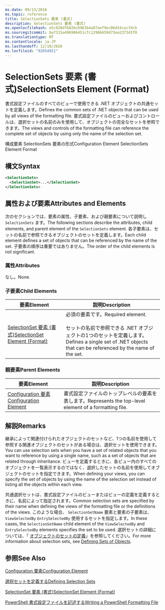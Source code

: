 ```yaml
---
ms.date: 09/13/2016
ms.topic: reference
title: SelectionSets 要素 (書式)
description: SelectionSets 要素 (書式)
ms.openlocfilehash: e5c928dfb82bc6963b4a87aef9ec06d34cacfdcb
ms.sourcegitcommit: ba7315a496986451cfc1296b659d73ea2373d3f0
ms.translationtype: MT
ms.contentlocale: ja-JP
ms.lasthandoff: 12/10/2020
ms.locfileid: "92654921"
---
```

# <a name="selectionsets-element-format"></a><span data-ttu-id="174e2-103">SelectionSets 要素 (書式)</span><span class="sxs-lookup"><span data-stu-id="174e2-103">SelectionSets Element (Format)</span></span>

<span data-ttu-id="174e2-104">書式設定ファイルのすべてのビューで使用できる .NET オブジェクトの共通セットを定義します。</span><span class="sxs-lookup"><span data-stu-id="174e2-104">Defines the common sets of .NET objects that can be used by all views of the formatting file.</span></span> <span data-ttu-id="174e2-105">書式設定ファイルのビューおよびコントロールは、選択セットの名前のみを使用して、オブジェクトの完全なセットを参照できます。</span><span class="sxs-lookup"><span data-stu-id="174e2-105">The views and controls of the formatting file can reference the complete set of objects by using only the name of the selection set.</span></span>

<span data-ttu-id="174e2-106">構成要素 SelectionSets 要素の形式</span><span class="sxs-lookup"><span data-stu-id="174e2-106">Configuration Element SelectionSets Element Format</span></span>

## <a name="syntax"></a><span data-ttu-id="174e2-107">構文</span><span class="sxs-lookup"><span data-stu-id="174e2-107">Syntax</span></span>

```xml
<SelectionSets>
  <SelectionSet>...</SelectionSet>
</SelectionSets>
```

## <a name="attributes-and-elements"></a><span data-ttu-id="174e2-108">属性および要素</span><span class="sxs-lookup"><span data-stu-id="174e2-108">Attributes and Elements</span></span>

<span data-ttu-id="174e2-109">次のセクションでは、要素の属性、子要素、および親要素について説明し `SelectionSets` ます。</span><span class="sxs-lookup"><span data-stu-id="174e2-109">The following sections describe the attributes, child elements, and parent element of the `SelectionSets` element.</span></span> <span data-ttu-id="174e2-110">各子要素は、セットの名前で参照できるオブジェクトのセットを定義します。</span><span class="sxs-lookup"><span data-stu-id="174e2-110">Each child element defines a set of objects that can be referenced by the name of the set.</span></span> <span data-ttu-id="174e2-111">子要素の順序は重要ではありません。</span><span class="sxs-lookup"><span data-stu-id="174e2-111">The order of the child elements is not significant.</span></span>

### <a name="attributes"></a><span data-ttu-id="174e2-112">属性</span><span class="sxs-lookup"><span data-stu-id="174e2-112">Attributes</span></span>

<span data-ttu-id="174e2-113">なし。</span><span class="sxs-lookup"><span data-stu-id="174e2-113">None.</span></span>

### <a name="child-elements"></a><span data-ttu-id="174e2-114">子要素</span><span class="sxs-lookup"><span data-stu-id="174e2-114">Child Elements</span></span>

|<span data-ttu-id="174e2-115">要素</span><span class="sxs-lookup"><span data-stu-id="174e2-115">Element</span></span>|<span data-ttu-id="174e2-116">説明</span><span class="sxs-lookup"><span data-stu-id="174e2-116">Description</span></span>|
|-------------|-----------------|
|[<span data-ttu-id="174e2-117">SelectionSet 要素 (書式)</span><span class="sxs-lookup"><span data-stu-id="174e2-117">SelectionSet Element (Format)</span></span>](./selectionset-element-format.md)|<span data-ttu-id="174e2-118">必須の要素です。</span><span class="sxs-lookup"><span data-stu-id="174e2-118">Required element.</span></span><br /><br /> <span data-ttu-id="174e2-119">セットの名前で参照できる .NET オブジェクトの1つのセットを定義します。</span><span class="sxs-lookup"><span data-stu-id="174e2-119">Defines a single set of .NET objects that can be referenced by the name of the set.</span></span>|

### <a name="parent-elements"></a><span data-ttu-id="174e2-120">親要素</span><span class="sxs-lookup"><span data-stu-id="174e2-120">Parent Elements</span></span>

|<span data-ttu-id="174e2-121">要素</span><span class="sxs-lookup"><span data-stu-id="174e2-121">Element</span></span>|<span data-ttu-id="174e2-122">説明</span><span class="sxs-lookup"><span data-stu-id="174e2-122">Description</span></span>|
|-------------|-----------------|
|[<span data-ttu-id="174e2-123">Configuration 要素</span><span class="sxs-lookup"><span data-stu-id="174e2-123">Configuration Element</span></span>](./configuration-element-format.md)|<span data-ttu-id="174e2-124">書式設定ファイルのトップレベルの要素を表します。</span><span class="sxs-lookup"><span data-stu-id="174e2-124">Represents the top-level element of a formatting file.</span></span>|

## <a name="remarks"></a><span data-ttu-id="174e2-125">解説</span><span class="sxs-lookup"><span data-stu-id="174e2-125">Remarks</span></span>

<span data-ttu-id="174e2-126">継承によって関連付けられたオブジェクトのセットなど、1つの名前を使用して参照する関連オブジェクトのセットがある場合は、選択セットを使用できます。</span><span class="sxs-lookup"><span data-stu-id="174e2-126">You can use selection sets when you have a set of related objects that you want to reference by using a single name, such as a set of objects that are related through inheritance.</span></span> <span data-ttu-id="174e2-127">ビューを定義するときに、各ビュー内のすべてのオブジェクトを一覧表示するのではなく、選択したセットの名前を使用してオブジェクトのセットを指定できます。</span><span class="sxs-lookup"><span data-stu-id="174e2-127">When defining your views, you can specify the set of objects by using the name of the selection set instead of listing all the objects within each view.</span></span>

<span data-ttu-id="174e2-128">共通選択セットは、書式設定ファイルのビューまたはビューの定義を定義するときに、名前によって指定されます。</span><span class="sxs-lookup"><span data-stu-id="174e2-128">Common selection sets are specified by their name when defining the views of the formatting file or the definitions of the views.</span></span> <span data-ttu-id="174e2-129">このような場合、 `SelectionSetName` 要素と要素の子要素は、 `ViewSelectedBy` `EntrySelectedBy` 使用するセットを指定します。</span><span class="sxs-lookup"><span data-stu-id="174e2-129">In these cases, the `SelectionSetName` child element of the `ViewSelectedBy` and `EntrySelectedBy` elements specifies the set to be used.</span></span> <span data-ttu-id="174e2-130">選択セットの詳細については、「 [オブジェクトのセットの定義](./defining-selection-sets.md)」を参照してください。</span><span class="sxs-lookup"><span data-stu-id="174e2-130">For more information about selection sets, see [Defining Sets of Objects](./defining-selection-sets.md).</span></span>

## <a name="see-also"></a><span data-ttu-id="174e2-131">参照</span><span class="sxs-lookup"><span data-stu-id="174e2-131">See Also</span></span>

[<span data-ttu-id="174e2-132">Configuration 要素</span><span class="sxs-lookup"><span data-stu-id="174e2-132">Configuration Element</span></span>](./configuration-element-format.md)

[<span data-ttu-id="174e2-133">選択セットを定義する</span><span class="sxs-lookup"><span data-stu-id="174e2-133">Defining Selection Sets</span></span>](./defining-selection-sets.md)

[<span data-ttu-id="174e2-134">SelectionSet 要素 (書式)</span><span class="sxs-lookup"><span data-stu-id="174e2-134">SelectionSet Element (Format)</span></span>](./selectionset-element-format.md)

[<span data-ttu-id="174e2-135">PowerShell 書式設定ファイルを記述する</span><span class="sxs-lookup"><span data-stu-id="174e2-135">Writing a PowerShell Formatting File</span></span>](./writing-a-powershell-formatting-file.md)

